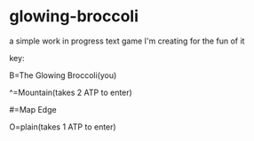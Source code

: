 # glowing-broccoli
a simple work in progress text game I'm creating for the fun of it

key:

B=The Glowing Broccoli(you)

^=Mountain(takes 2 ATP to enter)

#=Map Edge

O=plain(takes 1 ATP to enter)
